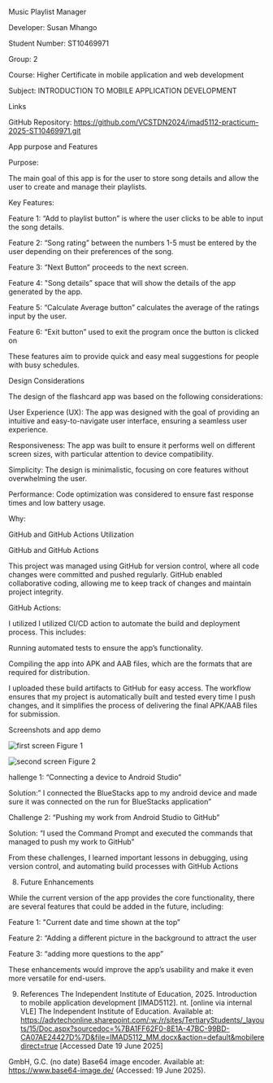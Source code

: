 Music Playlist Manager 

Developer: Susan Mhango 

Student Number: ST10469971 

Group: 2 

Course: Higher Certificate in mobile application and web development 

Subject: INTRODUCTION TO MOBILE APPLICATION DEVELOPMENT 

Links 

GitHub Repository: https://github.com/VCSTDN2024/imad5112-practicum-2025-ST10469971.git 

App purpose and Features 

Purpose: 

The main goal of this app is for the user to store song details and allow the user to create and manage their playlists.  

 

Key Features: 

Feature 1: “Add to playlist button” is where the user clicks to be able to input the song details. 

Feature 2: “Song rating” between the numbers 1-5 must be entered by the user depending on their preferences of the song. 

Feature 3: “Next Button” proceeds to the next screen. 

Feature 4: "Song details” space that will show the details of the app generated by the app. 

Feature 5: “Calculate Average button” calculates the average of the ratings input by the user. 

Feature 6: “Exit button” used to exit the program once the button is clicked on 

These features aim to provide quick and easy meal suggestions for people with busy schedules. 

Design Considerations  

The design of the flashcard app was based on the following considerations:  

User Experience (UX): The app was designed with the goal of providing an intuitive and easy-to-navigate user interface, ensuring a seamless user experience.  

Responsiveness: The app was built to ensure it performs well on different screen sizes, with particular attention to device compatibility.  

Simplicity: The design is minimalistic, focusing on core features without overwhelming the user.  

Performance: Code optimization was considered to ensure fast response times and low battery usage.  

Why:  

GitHub and GitHub Actions Utilization  

GitHub and GitHub Actions  

This project was managed using GitHub for version control, where all code changes were committed and pushed regularly. GitHub enabled collaborative coding, allowing me to keep track of changes and maintain project integrity.  

GitHub Actions:  

I utilized I utilized CI/CD action to automate the build and deployment process. This includes:  

Running automated tests to ensure the app’s functionality.  

Compiling the app into APK and AAB files, which are the formats that are required for distribution.  

I uploaded these build artifacts to GitHub for easy access. The workflow ensures that my project is automatically built and tested every time I push changes, and it simplifies the process of delivering the final APK/AAB files for submission.  

Screenshots and app demo 

![first screen](https://github.com/user-attachments/assets/fa345a59-8bc9-4c8b-8f20-3f322446d390)
Figure 1

![second screen](https://github.com/user-attachments/assets/c1056bf4-3b73-4a0e-9cb4-c9f9160606e7)
Figure 2




 
hallenge 1: “Connecting a device to Android Studio”  

Solution:” I connected the BlueStacks app to my android device and made sure it was connected on the run for BlueStacks application”   

Challenge 2: “Pushing my work from Android Studio to GitHub”  

 

Solution: “I used the Command Prompt and executed the commands that managed to push my work to GitHub”  

 

From these challenges, I learned important lessons in debugging, using version control, and automating build processes with GitHub Actions  

 

8.  Future Enhancements   

 While the current version of the app provides the core functionality, there are several features that could be added in the future, including:  

 

Feature 1: "Current date and time shown at the top”  

Feature 2: “Adding a different picture in the background to attract the user 

Feature 3: “adding more questions to the app”  

These enhancements would improve the app’s usability and make it even more versatile for end-users.  

 

 

9. References
The Independent Institute of Education, 2025. Introduction to mobile application development [IMAD5112]. nt. [online via internal VLE] The Independent Institute of Education. Available at: https://advtechonline.sharepoint.com/:w:/r/sites/TertiaryStudents/_layouts/15/Doc.aspx?sourcedoc=%7BA1FF62F0-8E1A-47BC-99BD-CA07AE24427D%7D&file=IMAD5112_MM.docx&action=default&mobileredirect=true [Accessed Date 19 June 2025]  



GmbH, G.C. (no date) Base64 image encoder. Available at: https://www.base64-image.de/ (Accessed: 19 June 2025). 
